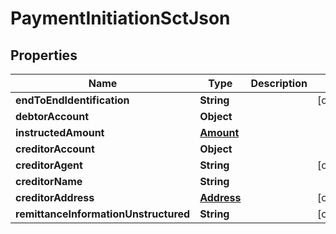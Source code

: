 
# PaymentInitiationSctJson

## Properties
Name | Type | Description | Notes
------------ | ------------- | ------------- | -------------
**endToEndIdentification** | **String** |  |  [optional]
**debtorAccount** | **Object** |  | 
**instructedAmount** | [**Amount**](Amount.md) |  | 
**creditorAccount** | **Object** |  | 
**creditorAgent** | **String** |  |  [optional]
**creditorName** | **String** |  | 
**creditorAddress** | [**Address**](Address.md) |  |  [optional]
**remittanceInformationUnstructured** | **String** |  |  [optional]




